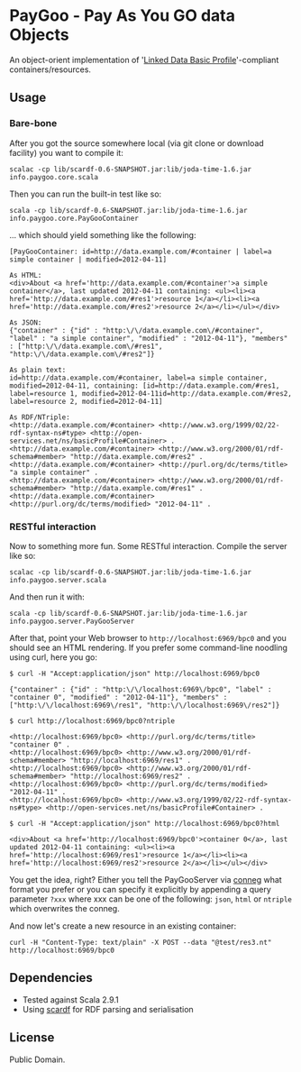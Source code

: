 # PayGoo - Pay As You GO data Objects

An object-orient implementation of '[Linked Data Basic Profile](http://www.w3.org/Submission/2012/SUBM-ldbp-20120326/ "Linked Data Basic Profile 1.0")'-compliant containers/resources.

## Usage

### Bare-bone 

After you got the source somewhere local (via git clone or download facility) you want to compile it:

	scalac -cp lib/scardf-0.6-SNAPSHOT.jar:lib/joda-time-1.6.jar info.paygoo.core.scala

Then you can run the built-in test like so:

	scala -cp lib/scardf-0.6-SNAPSHOT.jar:lib/joda-time-1.6.jar info.paygoo.core.PayGooContainer

... which should yield something like the following:

	[PayGooContainer: id=http://data.example.com/#container | label=a simple container | modified=2012-04-11]

	As HTML:
	<div>About <a href='http://data.example.com/#container'>a simple container</a>, last updated 2012-04-11 containing: <ul><li><a href='http://data.example.com/#res1'>resource 1</a></li><li><a href='http://data.example.com/#res2'>resource 2</a></li></ul></div>

	As JSON:
	{"container" : {"id" : "http:\/\/data.example.com\/#container", "label" : "a simple container", "modified" : "2012-04-11"}, "members" : ["http:\/\/data.example.com\/#res1", "http:\/\/data.example.com\/#res2"]}

	As plain text:
	id=http://data.example.com/#container, label=a simple container, modified=2012-04-11, containing: [id=http://data.example.com/#res1, label=resource 1, modified=2012-04-11id=http://data.example.com/#res2, label=resource 2, modified=2012-04-11]

	As RDF/NTriple:
	<http://data.example.com/#container> <http://www.w3.org/1999/02/22-rdf-syntax-ns#type> <http://open-services.net/ns/basicProfile#Container> .
	<http://data.example.com/#container> <http://www.w3.org/2000/01/rdf-schema#member> "http://data.example.com/#res2" .
	<http://data.example.com/#container> <http://purl.org/dc/terms/title> "a simple container" .
	<http://data.example.com/#container> <http://www.w3.org/2000/01/rdf-schema#member> "http://data.example.com/#res1" .
	<http://data.example.com/#container> <http://purl.org/dc/terms/modified> "2012-04-11" .

### RESTful interaction

Now to something more fun. Some RESTful interaction. Compile the server like so:

	scalac -cp lib/scardf-0.6-SNAPSHOT.jar:lib/joda-time-1.6.jar info.paygoo.server.scala

And then run it with:

	scala -cp lib/scardf-0.6-SNAPSHOT.jar:lib/joda-time-1.6.jar info.paygoo.server.PayGooServer

After that, point your Web browser to `http://localhost:6969/bpc0` and you should see an HTML rendering. If you prefer some command-line noodling using curl, here you go:

	$ curl -H "Accept:application/json" http://localhost:6969/bpc0
	
	{"container" : {"id" : "http:\/\/localhost:6969\/bpc0", "label" : "container 0", "modified" : "2012-04-11"}, "members" : ["http:\/\/localhost:6969\/res1", "http:\/\/localhost:6969\/res2"]}

	$ curl http://localhost:6969/bpc0?ntriple
	
	<http://localhost:6969/bpc0> <http://purl.org/dc/terms/title> "container 0" .
	<http://localhost:6969/bpc0> <http://www.w3.org/2000/01/rdf-schema#member> "http://localhost:6969/res1" .
	<http://localhost:6969/bpc0> <http://www.w3.org/2000/01/rdf-schema#member> "http://localhost:6969/res2" .
	<http://localhost:6969/bpc0> <http://purl.org/dc/terms/modified> "2012-04-11" .
	<http://localhost:6969/bpc0> <http://www.w3.org/1999/02/22-rdf-syntax-ns#type> <http://open-services.net/ns/basicProfile#Container> .

	$ curl -H "Accept:application/json" http://localhost:6969/bpc0?html

	<div>About <a href='http://localhost:6969/bpc0'>container 0</a>, last updated 2012-04-11 containing: <ul><li><a href='http://localhost:6969/res1'>resource 1</a></li><li><a href='http://localhost:6969/res2'>resource 2</a></li></ul></div>
	
You get the idea, right? Either you tell the PayGooServer via [conneg](http://en.wikipedia.org/wiki/Content_negotiation "Content negotiation - Wikipedia, the free encyclopedia") what format you prefer or you can specify it explicitly by appending a query parameter `?xxx` where xxx can be one of the following: `json`, `html` or `ntriple` which overwrites the conneg.


And now let's create a new resource in an existing container:

	curl -H "Content-Type: text/plain" -X POST --data "@test/res3.nt" http://localhost:6969/bpc0

## Dependencies

* Tested against Scala 2.9.1
* Using [scardf](http://code.google.com/p/scardf/ "Scala RDF API - Google Project Hosting") for RDF parsing and serialisation

## License

Public Domain.